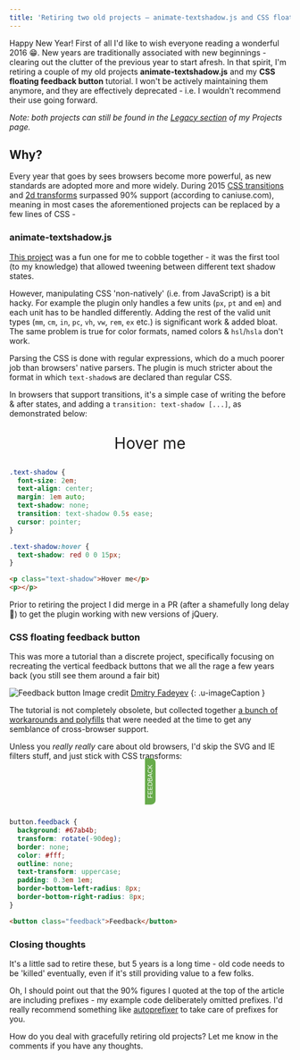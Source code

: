 ```yaml
---
title: 'Retiring two old projects – animate-textshadow.js and CSS floating feedback button'
---
```


Happy New Year! First of all I'd like to wish everyone reading a wonderful 2016 😁. New years are traditionally associated with new beginnings - clearing out the clutter of the previous year to start afresh. In that spirit, I'm retiring a couple of my old projects **animate-textshadow.js** and my **CSS floating feedback button** tutorial. I won't be actively maintaining them anymore, and they are effectively deprecated - i.e. I wouldn't recommend their use going forward.

<!-- excerpt -->

_Note: both projects can still be found in the [Legacy section](/projects#legacy) of my Projects page._

## Why?

Every year that goes by sees browsers become more powerful, as new standards are adopted more and more widely. During 2015 [CSS transitions](http://caniuse.com/#feat=css-transitions) and [2d transforms](http://caniuse.com/#feat=transforms2d) surpassed 90% support (according to caniuse.com), meaning in most cases the aforementioned projects can be replaced by a few lines of CSS -

### animate-textshadow.js

[This project](https://web.archive.org/web/20150910071737/http://alexpeattie.com/projects/animate-textshadow/) was a fun one for me to cobble together - it was the first tool (to my knowledge) that allowed tweening between different text shadow states.

However, manipulating CSS 'non-natively' (i.e. from JavaScript) is a bit hacky. For example the plugin only handles a few units (`px`, `pt` and `em`) and each unit has to be handled differently. Adding the rest of the valid unit types (`mm`, `cm`, `in`, `pc`, `vh`, `vw`, `rem`, `ex` etc.) is significant work & added bloat. The same problem is true for color formats, named colors & `hsl`/`hsla` don't work.

Parsing the CSS is done with regular expressions, which do a much poorer job than browsers' native parsers. The plugin is much stricter about the format in which `text-shadow`s are declared than regular CSS.

In browsers that support transitions, it's a simple case of writing the before & after states, and adding a `transition: text-shadow [...]`, as demonstrated below:

<style>
.blog-TextShadowDemo {
  font-size: 2em;
  text-align: center;
  margin: 1em auto;
  text-shadow: none;
  transition: text-shadow 0.5s ease;
  cursor: pointer;
}

.blog-TextShadowDemo:hover {
  text-shadow: red 0 0 15px;
}
</style>
<p class='blog-TextShadowDemo'>Hover me</p>

```css
.text-shadow {
  font-size: 2em;
  text-align: center;
  margin: 1em auto;
  text-shadow: none;
  transition: text-shadow 0.5s ease;
  cursor: pointer;
}

.text-shadow:hover {
  text-shadow: red 0 0 15px;
}
```

```html
<p class="text-shadow">Hover me</p>
<p></p>
```

Prior to retiring the project I did merge in a PR (after a shamefully long delay 🙈) to get the plugin working with new versions of jQuery.

### CSS floating feedback button

This was more a tutorial than a discrete project, specifically focusing on recreating the vertical feedback buttons that we all the rage a few years back (you still see them around a fair bit)

![Feedback button](https://s3.amazonaws.com/img.usabilitypost.com/1104/slideout1.png)
Image credit [Dmitry Fadeyev](http://usabilitypost.com/2011/04/19/pure-css-slideout-interface/)
{: .u-imageCaption }

The tutorial is not completely obsolete, but collected together [a bunch of workarounds and polyfills](https://web.archive.org/web/20150910072548/http://alexpeattie.com/projects/feedback_button/) that were needed at the time to get any semblance of cross-browser support.

Unless you _really really_ care about old browsers, I'd skip the SVG and IE filters stuff, and just stick with CSS transforms:

<style>
.blog-FeedbackBtnDemo {
  text-align: center;
  position: relative;
  margin: 2em 0 4em;
}

.blog-FeedbackBtnDemo .FeedbackBtnDemo-button {
  background: #67ab4b;
  transform: rotate(-90deg);
  border: none;
  color: #fff;
  text-transform: uppercase;
  font-size: 80%;
  outline: none;
  padding: 0.3em 1em;
  border-bottom-left-radius: 8px;
  border-bottom-right-radius: 8px;
}
</style>
<p class='blog-FeedbackBtnDemo'>
  <button class='FeedbackBtnDemo-button'>Feedback</button>
</p>

```css
button.feedback {
  background: #67ab4b;
  transform: rotate(-90deg);
  border: none;
  color: #fff;
  outline: none;
  text-transform: uppercase;
  padding: 0.3em 1em;
  border-bottom-left-radius: 8px;
  border-bottom-right-radius: 8px;
}
```

```html
<button class="feedback">Feedback</button>
```

### Closing thoughts

It's a little sad to retire these, but 5 years is a long time - old code needs to be 'killed' eventually, even if it's still providing value to a few folks.

Oh, I should point out that the 90% figures I quoted at the top of the article are including prefixes - my example code deliberately omitted prefixes. I'd really recommend something like [autoprefixer](https://github.com/postcss/autoprefixer) to take care of prefixes for you.

How do you deal with gracefully retiring old projects? Let me know in the comments if you have any thoughts.
